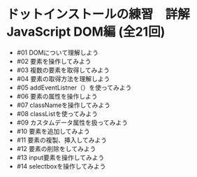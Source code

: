 # ドットインストールの練習　詳解JavaScript DOM編 (全21回) 
- #01 DOMについて理解しよう
- #02 要素を操作してみよう
- #03 複数の要素を取得してみよう
- #04 要素の取得方法を理解しよう
- #05 addEventListner（）を使ってみよう
- #06 要素の属性を操作しよう
- #07 classNameを操作してみよう
- #08 classListを使ってみよう
- #09 カスタムデータ属性を扱ってみよう
- #10 要素を追加してみよう
- #11 要素の複製、挿入してみよう
- #12 要素の削除をしてみよう
- #13 input要素を操作してみよう
- #14 selectboxを操作してみよう